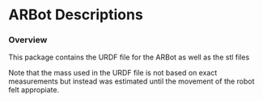 # ARBot Descriptions

### Overview

This package contains the URDF file for the ARBot as well as the stl files


Note that the mass used in the URDF file is not based on exact measurements but instead was estimated until the movement of the robot felt appropiate.
